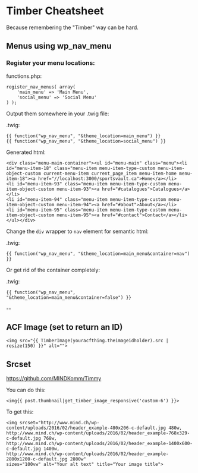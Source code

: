 Timber Cheatsheet
=================

Because remembering the "Timber" way can be hard.

Menus using wp_nav_menu
-----------------------

### Register your menu locations:

functions.php:

	register_nav_menus( array(
		'main_menu' => 'Main Menu',
		'social_menu' => 'Social Menu'
	) );

Output them somewhere in your .twig file:

.twig:

	{{ function("wp_nav_menu", "&theme_location=main_menu") }}
	{{ function("wp_nav_menu", "&theme_location=social_menu") }}

Generated html:

	<div class="menu-main-container"><ul id="menu-main" class="menu"><li id="menu-item-18" class="menu-item menu-item-type-custom menu-item-object-custom current-menu-item current_page_item menu-item-home menu-item-18"><a href="//localhost:3000/sportsvault.ca">Home</a></li>
	<li id="menu-item-93" class="menu-item menu-item-type-custom menu-item-object-custom menu-item-93"><a href="#catalogues">Catalogues</a></li>
	<li id="menu-item-94" class="menu-item menu-item-type-custom menu-item-object-custom menu-item-94"><a href="#about">About</a></li>
	<li id="menu-item-95" class="menu-item menu-item-type-custom menu-item-object-custom menu-item-95"><a href="#contact">Contact</a></li>
	</ul></div>

Change the `div` wrapper to `nav` element for semantic html:

.twig:

	{{ function("wp_nav_menu", "&theme_location=main_menu&container=nav") }}
	
Or get rid of the container completely:

.twig:

	{{ function("wp_nav_menu", "&theme_location=main_menu&container=false") }}
	
--	

## ACF Image (set to return an ID)

`<img src="{{ TimberImage(youracfthing.theimageidholder).src | resize(150) }}" alt="">`

## Srcset

https://github.com/MINDKomm/Timmy

You can do this:

    <img{{ post.thumbnail|get_timber_image_responsive('custom-6') }}>

To get this:

    <img srcset="http://www.mind.ch/wp-content/uploads/2016/02/header_example-480x206-c-default.jpg 480w,
    http://www.mind.ch/wp-content/uploads/2016/02/header_example-768x329-c-default.jpg 768w,
    http://www.mind.ch/wp-content/uploads/2016/02/header_example-1400x600-c-default.jpg 1400w,
    http://www.mind.ch/wp-content/uploads/2016/02/header_example-2800x1200-c-default.jpg 2800w"
    sizes="100vw" alt="Your alt text" title="Your image title">

